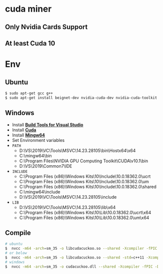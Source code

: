 # cuda miner
## Only Nvidia Cards Support
## At least Cuda 10

# Env

## Ubuntu
```bash
$ sudo apt-get gcc g++
$ sudo apt-get install beignet-dev nvidia-cuda-dev nvidia-cuda-toolkit
```

## Windows 

- Install [**Build Tools for Visual Studio**](https://visualstudio.microsoft.com/thank-you-downloading-visual-studio/?sku=BuildTools&rel=16)
- Install [**Cuda**](https://developer.nvidia.com/cuda-downloads)
- Install [**Mingw64**](https://mingw-w64.org/)
- Set Environment variables
- `PATH` 
    - D:\VS\2019\VC\Tools\MSVC\14.23.28105\bin\Hostx64\x64
    - C:\mingw64\bin
    - C:\Program Files\NVIDIA GPU Computing Toolkit\CUDA\v10.1\bin
    - D:\VS\2019\Common7\IDE
- `INCLUDE` 
    - C:\Program Files (x86)\Windows Kits\10\Include\10.0.18362.0\ucrt
    - C:\Program Files (x86)\Windows Kits\10\Include\10.0.18362.0\um
    - C:\Program Files (x86)\Windows Kits\10\Include\10.0.18362.0\shared
    - C:\mingw64\include
    - D:\VS\2019\VC\Tools\MSVC\14.23.28105\include
- `LIB`
    - D:\VS\2019\VC\Tools\MSVC\14.23.28105\lib\x64
    - C:\Program Files (x86)\Windows Kits\10\Lib\10.0.18362.0\ucrt\x64
    - C:\Program Files (x86)\Windows Kits\10\Lib\10.0.18362.0\um\x64
    
## Compile

```bash
# ubuntu
$  nvcc -m64 -arch=sm_35 -o libcudacuckoo.so --shared -Xcompiler -fPIC -DEDGEBITS=29 -DSIPHASH_COMPAT=1 meaner.cu ../crypto/blake2b-ref.c
# or below 
$  nvcc -m64 -arch=sm_35 -o libcudacuckoo.so --shared -std=c++11 -Xcompiler -fPIC -DEDGEBITS=29 -DSIPHASH_COMPAT=1 meaner.cu ../crypto/blake2b-ref.c
# windows 
$  nvcc -m64 -arch=sm_35 -o cudacuckoo.dll --shared -Xcompiler -fPIC -DEDGEBITS=29 -DSIPHASH_COMPAT=1 -DISWINDOWS=1 meaner.cu ../crypto/blake2b-ref.c
```
